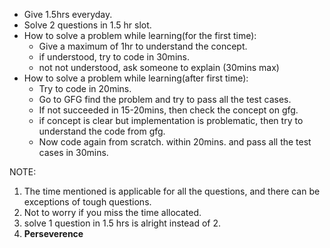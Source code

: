 * Give 1.5hrs everyday. 
* Solve 2 questions in 1.5 hr slot.
* How to solve a problem while learning(for the first time):
  * Give a maximum of 1hr to understand the concept.
  * if understood, try to code in 30mins.
  * not not understood, ask someone to explain (30mins max)
* How to solve a problem while learning(after first time):
  * Try to code in 20mins.
  * Go to GFG find the problem and try to pass all the test cases.
  * If not succeeded in 15-20mins, then check the concept on gfg.
  * if concept is clear but implementation is problematic, then try to understand the code from gfg.
  * Now code again from scratch. within 20mins. and pass all the test cases in 30mins.

NOTE: 
1) The time mentioned is applicable for all the questions, and there can be exceptions of tough questions. 
2) Not to worry if you miss the time allocated.
3) solve 1 question in 1.5 hrs is alright instead of 2. 
4) **Perseverence** 
